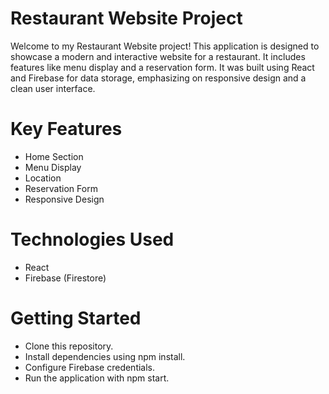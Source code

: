 # Restaurant Website Project
Welcome to my Restaurant Website project! This application is designed to showcase a modern and interactive website for a restaurant. It includes features like menu display and a reservation form. It was built using React and Firebase for data storage, emphasizing on responsive design and a clean user interface.

# Key Features
- Home Section
- Menu Display
- Location
- Reservation Form
- Responsive Design

# Technologies Used
- React
- Firebase (Firestore)

# Getting Started
- Clone this repository.
- Install dependencies using npm install.
- Configure Firebase credentials.
- Run the application with npm start.
